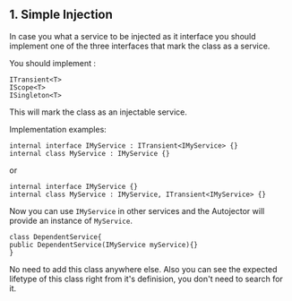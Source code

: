 ## 1. Simple Injection

In case you what a service to be injected as it interface you should implement one of the three interfaces that mark the class as a service.

You should implement : 
```
ITransient<T>
IScope<T>
ISingleton<T>
```
This will mark the class as an injectable service.

Implementation examples:
```
internal interface IMyService : ITransient<IMyService> {}
internal class MyService : IMyService {}
```
or 

```
internal interface IMyService {}
internal class MyService : IMyService, ITransient<IMyService> {}
```
Now you can use `IMyService` in other services and the Autojector will provide an instance of `MyService`.

```
class DependentService{
public DependentService(IMyService myService){}
}
```

No need to add this class anywhere else. Also you can see the expected lifetype of this class right from it's definision, you don't need to search for it.